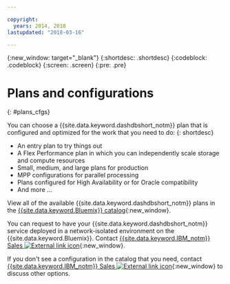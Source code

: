 ```yaml
---

copyright:
  years: 2014, 2018
lastupdated: "2018-03-16"

---
```


<!-- Attribute definitions --> 
{:new_window: target="_blank"}
{:shortdesc: .shortdesc}
{:codeblock: .codeblock}
{:screen: .screen}
{:pre: .pre}

# Plans and configurations
{: #plans_cfgs}

You can choose a {{site.data.keyword.dashdbshort_notm}} plan that is configured and optimized for the work that you need to do:
{: shortdesc}

   * An entry plan to try things out
   * A Flex Performance plan in which you can independently scale storage and compute resources
   * Small, medium, and large plans for production
   * MPP configurations for parallel processing
   * Plans configured for High Availability or for Oracle compatibility
   * And more ...

View all of the available {{site.data.keyword.dashdbshort_notm}} plans in the [{{site.data.keyword.Bluemix}} catalog](https://console.bluemix.net/catalog/services/db2-warehouse){:new_window}.
<!--   * Plans configured for data warehouse and online analytical processing (OLAP) workloads: [{{site.data.keyword.dashdbshort_notm}}](https://console.bluemix.net/catalog/services/db2-warehouse){:new_window} -->
<!--   * Plans configured for high-speed, transactional processing (OLTP): [{{site.data.keyword.dashdbshort_notm}} for Transactions](https://console.ng.bluemix.net/catalog/services/dashdb-for-transactions-sql-database){:new_window} -->

You can request to have your {{site.data.keyword.dashdbshort_notm}} service deployed in a network-isolated environment on the {{site.data.keyword.Bluemix}}. Contact [{{site.data.keyword.IBM_notm}} Sales ![External link icon](../../icons/launch-glyph.svg "External link icon")](https://www.ibm.com/connect/ibm/us/en/?lnk=fcw){:new_window}.

If you don't see a configuration in the catalog that you need, contact [{{site.data.keyword.IBM_notm}} Sales ![External link icon](../../icons/launch-glyph.svg "External link icon")](https://www.ibm.com/connect/ibm/us/en/?lnk=fcw){:new_window} to discuss other options.
